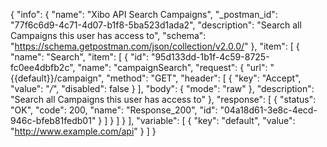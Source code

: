 {
  "info": {
    "name": "Xibo API Search Campaigns",
    "_postman_id": "77f6c6d9-4c71-4d07-b1f8-5ba523d1ada2",
    "description": "Search all Campaigns this user has access to",
    "schema": "https://schema.getpostman.com/json/collection/v2.0.0/"
  },
  "item": [
    {
      "name": "Search",
      "item": [
        {
          "id": "95d133dd-1b1f-4c59-8725-fc0ee4dbfb2c",
          "name": "campaignSearch",
          "request": {
            "url": "{{default}}/campaign",
            "method": "GET",
            "header": [
              {
                "key": "Accept",
                "value": "*/*",
                "disabled": false
              }
            ],
            "body": {
              "mode": "raw"
            },
            "description": "Search all Campaigns this user has access to"
          },
          "response": [
            {
              "status": "OK",
              "code": 200,
              "name": "Response_200",
              "id": "04a18d61-3e8c-4ecd-946c-bfeb81fedb01"
            }
          ]
        }
      ]
    }
  ],
  "variable": [
    {
      "key": "default",
      "value": "http://www.example.com/api"
    }
  ]
}